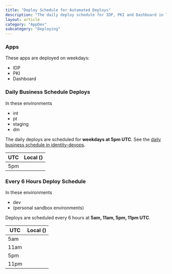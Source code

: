 ```yaml
---
title: "Deploy Schedule for Automated Deploys"
description: "The daily deploy schedule for IDP, PKI and Dashboard in lower environments"
layout: article
category: "AppDev"
subcategory: "Deploying"
---
```


### Apps

These apps are deployed on weekdays:

- IDP
- PKI
- Dashboard

### Daily Business Schedule Deploys

In these environments

- int
- pt
- staging
- dm

The daily deploys are scheduled for **weekdays at 5pm UTC**. See
the [daily business schedule in identity-devops][identity-devops-schedule].

| UTC  | Local (<lg-local-zone-name />) |
|------|--------------------------------|
| 5pm  | <lg-local-time utc="5pm" />    |

[identity-devops-schedule]: https://github.com/18F/identity-terraform/blob/3a37047cfae6949dab1150025c528ccc5332f837/asg_recycle/main.tf#L44-L78

### Every 6 Hours Deploy Schedule

In these environments

- dev
- (personal sandbox environments)

Deploys are scheduled every 6 hours at **5am, 11am, 5pm, 11pm UTC**.

| UTC  | Local (<lg-local-zone-name />) |
|------|--------------------------------|
| 5am  | <lg-local-time utc="5pm" />    |
| 11am | <lg-local-time utc="11am" />   |
| 5pm  | <lg-local-time utc="5pm" />    |
| 11pm | <lg-local-time utc="11pm" />   |
